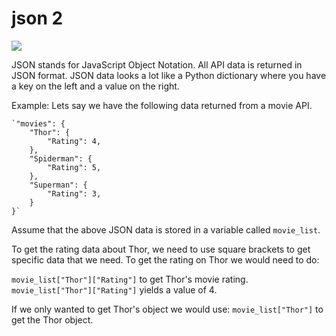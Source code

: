 # json 2

![](https://as2.ftcdn.net/jpg/00/54/32/71/500_F_54327132_ZNqKeHQXPhSEdUdzQFC9v46QJR3J4LUT.jpg)

JSON stands for JavaScript Object Notation. All API data is returned in JSON format. JSON data looks a lot like a Python dictionary where you have a key on the left and a value on the right.

Example: Lets say we have the following data returned from a movie API.

```text
`"movies": {
    "Thor": {
        "Rating": 4,
    },
    "Spiderman": {
        "Rating": 5,
    },
    "Superman": {
        "Rating": 3,
    }
}`
```

Assume that the above JSON data is stored in a variable called `movie_list`.

To get the rating data about Thor, we need to use square brackets to get specific data that we need. To get the rating on Thor we would need to do:

`movie_list["Thor"]["Rating"]` to get Thor's movie rating. `movie_list["Thor"]["Rating"]` yields a value of 4.

If we only wanted to get Thor's object we would use: `movie_list["Thor"]` to get the Thor object.

